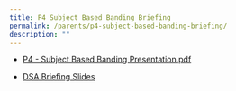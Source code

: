 ```yaml
---
title: P4 Subject Based Banding Briefing
permalink: /parents/p4-subject-based-banding-briefing/
description: ""
---
```

* [P4 - Subject Based Banding Presentation.pdf](/files/2021%20SBB%20Briefing%20for%20Parents.pdf)

* [DSA Briefing Slides](https://youtu.be/kFgnFLu8pfc)
